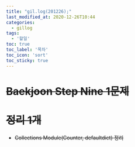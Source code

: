 ```yaml
---
title: "gil.log(201226);"
last_modified_at: 2020-12-26T10:44
categories: 
  - gillog
tags: 
  - '할일'
toc: true
toc_label: '목차'
toc_icon: 'sort'
toc_sticky: true
---
```

# ~~Baekjoon Step Nine 1문제~~

# ~~정리 1개~~
- ~~Collections Module(Counter, defaultdict) 정리~~
